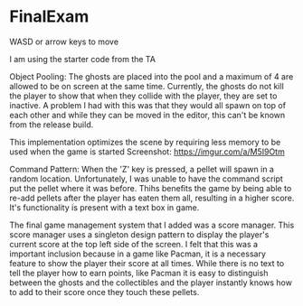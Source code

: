 # FinalExam

WASD or arrow keys to move

I am using the starter code from the TA

Object Pooling: The ghosts are placed into the pool and a maximum of 4 are allowed to be on screen at the same time. Currently, the ghosts do not kill the player to show that when they collide with the player, they are set to inactive. A problem I had with this was that they would all spawn on top of each other and while they can be moved in the editor, this can't be known from the release build.

This implementation optimizes the scene by requiring less memory to be used when the game is started Screenshot: https://imgur.com/a/M5I9Otm

Command Pattern: When the 'Z' key is pressed, a pellet will spawn in a random location. Unfortunately, I was unable to have the command script put the pellet where it was before. Thihs benefits the game by being able to re-add pellets after the player has eaten them all, resulting in a higher score. It's functionality is present with a text box in game.

The final game management system that I added was a score manager. This score manager uses a singleton design pattern to display the player's current score at the top left side of the screen. I felt that this was a important inclusion because in a game like Pacman, it is a necessary feature to show the player their score at all times. While there is no text to tell the player how to earn points, like Pacman it is easy to distinguish between the ghosts and the collectibles and the player instantly knows how to add to their score once they touch these pellets.